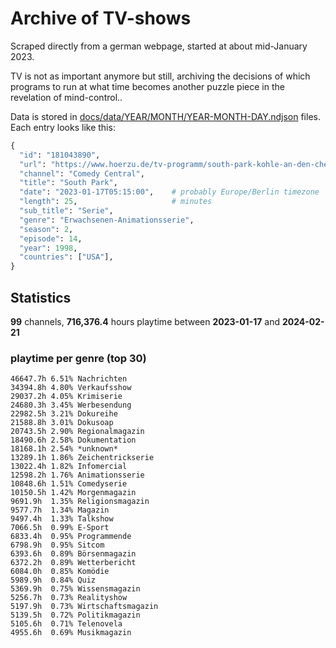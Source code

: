 # Archive of TV-shows

Scraped directly from a german webpage, started at about mid-January 2023.

TV is not as important anymore but still, archiving the decisions of which programs to run at what time
becomes another puzzle piece in the revelation of mind-control.. 

Data is stored in [docs/data/YEAR/MONTH/YEAR-MONTH-DAY.ndjson](docs/data/) files. 
Each entry looks like this:

```python
{
  "id": "181043890", 
  "url": "https://www.hoerzu.de/tv-programm/south-park-kohle-an-den-chefkoch/bid_181043890/", 
  "channel": "Comedy Central", 
  "title": "South Park", 
  "date": "2023-01-17T05:15:00",    # probably Europe/Berlin timezone 
  "length": 25,                     # minutes 
  "sub_title": "Serie", 
  "genre": "Erwachsenen-Animationsserie", 
  "season": 2, 
  "episode": 14, 
  "year": 1998, 
  "countries": ["USA"],
}
```

## Statistics

**99** channels, **716,376.4** hours playtime between **2023-01-17** and **2024-02-21**


### playtime per genre (top 30)

    46647.7h 6.51% Nachrichten
    34394.8h 4.80% Verkaufsshow
    29037.2h 4.05% Krimiserie
    24680.3h 3.45% Werbesendung
    22982.5h 3.21% Dokureihe
    21588.8h 3.01% Dokusoap
    20743.5h 2.90% Regionalmagazin
    18490.6h 2.58% Dokumentation
    18168.1h 2.54% *unknown*
    13289.1h 1.86% Zeichentrickserie
    13022.4h 1.82% Infomercial
    12598.2h 1.76% Animationsserie
    10848.6h 1.51% Comedyserie
    10150.5h 1.42% Morgenmagazin
    9691.9h  1.35% Religionsmagazin
    9577.7h  1.34% Magazin
    9497.4h  1.33% Talkshow
    7066.5h  0.99% E-Sport
    6833.4h  0.95% Programmende
    6798.9h  0.95% Sitcom
    6393.6h  0.89% Börsenmagazin
    6372.2h  0.89% Wetterbericht
    6084.0h  0.85% Komödie
    5989.9h  0.84% Quiz
    5369.9h  0.75% Wissensmagazin
    5256.7h  0.73% Realityshow
    5197.9h  0.73% Wirtschaftsmagazin
    5139.5h  0.72% Politikmagazin
    5105.6h  0.71% Telenovela
    4955.6h  0.69% Musikmagazin
